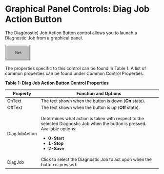 # Graphical Panel Controls: Diag Job Action Button

The Diag(nostic) Job Action Button control allows you to launch a Diagnostic Job from a graphical panel.

![Figure 1: A sample Diag Job Action Button control.](../../../../.gitbook/assets/gpctrlFBButton.gif)

The properties specific to this control can be found in Table 1.  A list of common properties can be found under Common Control Properties.

**Table 1: Diag Job Action Button Control Properties**

| Property      | Function and Options                                                                                                                                                                                                                        |
| ------------- | ------------------------------------------------------------------------------------------------------------------------------------------------------------------------------------------------------------------------------------------- |
| OnText        | The text shown when the button is down (**On** state).                                                                                                                                                                                      |
| OffText       | The text shown when the button is up (**Off** state).                                                                                                                                                                                       |
| DiagJobAction | <p>Determines what action is taken with respect to the selected Diagnostic Job when the button is pressed. Available options:</p><ul><li><strong>0-Start</strong></li><li><strong>1-Stop</strong></li><li><strong>2-Save</strong></li></ul> |
| DiagJob       | Click to select the Diagnostic Job to act upon when the button is pressed.                                                                                                                                                                  |
